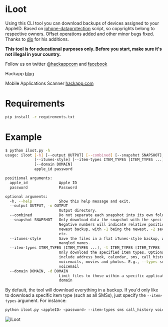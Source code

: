 iLoot
=====

Using this CLI tool you can download backups of devices assigned to your AppleID. Based on [iphone-dataprotection](https://code.google.com/p/iphone-dataprotection/) script, so copyrights belong to respective owners. Offset operations added and other minor bugs fixed. Thanks to [dlo](https://github.com/dlo) for his additions.

**This tool is for educational purposes only. Before you start, make sure it's not illegal in your country.**

Follow us on twitter [@hackappcom](https://twitter.com/hackappcom)  and [facebook](https://www.facebook.com/groups/1480690882187595/)

Hackapp [blog](blog.hackapp.com)

Mobile Applications Scanner [hackapp.com](https://hackapp.com)

Requirements
============

```bash
pip install -r requirements.txt
```

Example
======

```bash
$ python iloot.py -h
usage: iloot [-h] [--output OUTPUT] [--combined] [--snapshot SNAPSHOT]
             [--itunes-style] [--item-types ITEM_TYPES [ITEM_TYPES ...]]
             [--domain DOMAIN]
             apple_id password

positional arguments:
  apple_id              Apple ID
  password              Password

optional arguments:
  -h, --help            Show this help message and exit.
  --output OUTPUT, -o OUTPUT
                        Output directory.
  --combined            Do not separate each snapshot into its own folder
  --snapshot SNAPSHOT   Only download data the snapshot with the specified ID.
                        Negative numbers will indicate relative position from
                        newest backup, with -1 being the newest, -2 second,
                        etc.
  --itunes-style        Save the files in a flat iTunes-style backup, with
                        mangled names.
  --item-types ITEM_TYPES [ITEM_TYPES ...], -t ITEM_TYPES [ITEM_TYPES ...]
                        Only download the specified item types. Options
                        include address_book, calendar, sms, call_history,
                        voicemails, movies and photos. E.g., --types sms
                        voicemail
  --domain DOMAIN, -d DOMAIN
                        Limit files to those within a specific application
                        domain
```

By default, the tool will download everything in a backup. If you'd only like to download a specific item type (such as all SMSs), just specify the `--item-types` argument. For instance:

```bash
python iloot.py <appleID> <password> --item-types sms call_history voicemails
```

![iLoot](https://raw.githubusercontent.com/hackappcom/iloot/master/iloot.png "iloot")

